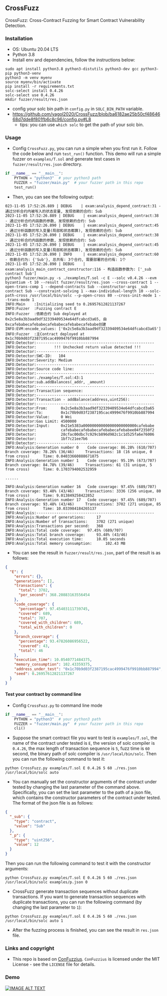 ## CrossFuzz

CrossFuzz: Cross-Contract Fuzzing for Smart Contract Vulnerability Detection.

### Installation
* OS: Ubuntu 20.04 LTS
* Python 3.8
* Install env and dependencies, follow the instructions below:

```shell
sudo apt install python3.8 python3-distutils python3-dev gcc python3-pip python3-venv
python3 -m venv myenv
source myenv/bin/activate
pip install -r requirements.txt
solc-select install 0.4.26
solc-select use 0.4.26
mkdir fuzzer/result/res.json
```

* config your solc bin path in `config.py` in `SOLC_BIN_PATH` variable.
* https://github.com/yagol2020/CrossFuzz/blob/ba6182ae25b50cf4864668d7dde8f801fb6c8c96/config.py#L8
    * tips: you can use `which solc` to get the path of your solc bin.

### Usage

* Config `CrossFuzz.py`, you can run a simple when you first run it. Follow the code below and run `test_run()`
  function. This demo will run a simple fuzzer on `examples/T.sol` and generate test cases in `fuzzer/result/res.json`
  directory.

```python
if __name__ == "__main__":
    PYTHON = "python3"  # your python3 path
    FUZZER = "fuzzer/main.py"  # your fuzzer path in this repo
    test_run()
```

* Then, you can see the following output:

```shell
023-11-05 17:52:26.889 | DEBUG    | exam:analysis_depend_contract:31 - 通过分析合约内被写入的状态变量, 发现依赖的合约: Sub
2023-11-05 17:52:26.889 | DEBUG    | exam:analysis_depend_contract:38 - 通过分析合约内函数的参数, 发现依赖的合约: Sub
2023-11-05 17:52:26.890 | DEBUG    | exam:analysis_depend_contract:45 - 通过分析函数的写入变量(局部和状态都算), 发现依赖的合约: Sub
2023-11-05 17:52:26.890 | DEBUG    | exam:analysis_depend_contract:38 - 通过分析合约内函数的参数, 发现依赖的合约: Sub
2023-11-05 17:52:26.890 | DEBUG    | exam:analysis_depend_contract:45 - 通过分析函数的写入变量(局部和状态都算), 发现依赖的合约: Sub
2023-11-05 17:52:26.890 | INFO     | exam:analysis_depend_contract:60 - 依赖合约为: {'Sub'}, 总共有: 3个合约, 需要部署的合约有: 1个
2023-11-05 17:52:26.890 | DEBUG    | exam:analysis_main_contract_constructor:116 - 构造函数参数为: ['_sub contract Sub']
python3 fuzzer/main.py -s ./examples/T.sol -c E --solc v0.4.26 --evm byzantium -t 10 --result fuzzer/result/res.json --cross-contract 1 --open-trans-comp 1 --depend-contracts Sub --constructor-args _sub contract Sub --constraint-solving 1 --max-individual-length 10 --solc-path-cross /usr/local/bin/solc --p-open-cross 80 --cross-init-mode 1 --trans-mode 1
INFO:Main    :Initializing seed to 0.26957612821137267
INFO:Fuzzer  :Fuzzing contract E
INFO:Fuzzer  :依赖合约 Sub deployed at	0x2c5e8a3b3aad9df32339409534e64dfcabcd3a65, 由0xcafebabecafebabecafebabecafebabecafebabe创建
INFO:EVM:encode_values: ['0x2c5e8a3b3aad9df32339409534e64dfcabcd3a65']
INFO:Fuzzer  :主Contract deployed at 0x1c70b9d03f2387195cac4999476f9910bb887994
INFO:Detector:-----------------------------------------------------
INFO:Detector:        !!! Unchecked return value detected !!!         
INFO:Detector:-----------------------------------------------------
INFO:Detector:SWC-ID:   104
INFO:Detector:Severity: Medium
INFO:Detector:-----------------------------------------------------
INFO:Detector:Source code line:
INFO:Detector:-----------------------------------------------------
INFO:Detector:./examples/T.sol:43:1
INFO:Detector:sub.addBalances(_addr, _amount)
INFO:Detector:-----------------------------------------------------
INFO:Detector:Transaction sequence:
INFO:Detector:-----------------------------------------------------
INFO:Detector:Transaction - addBalance(address,uint256):
INFO:Detector:-----------------------------------------------------
INFO:Detector:From:      0x2c5e8a3b3aad9df32339409534e64dfcabcd3a65
INFO:Detector:To:        0x1c70b9d03f2387195cac4999476f9910bb887994
INFO:Detector:Value:     0 Wei
INFO:Detector:Gas Limit: 4500000
INFO:Detector:Input:     0x21e5383a000000000000000000000000cafebabe
INFO:Detector:           cafebabecafebabecafebabecafebabee04f2350f2
INFO:Detector:           28cfac00dbc7c929cb896d982c1c1d525fa6e76006
INFO:Detector:           1bf7c21ee7b6
INFO:Detector:-----------------------------------------------------
INFO:Analysis:Generation number 0 	 Code coverage: 86.28% (610/707) 	 Branch coverage: 78.26% (36/46) 	 Transactions: 18 (16 unique, 0 from cross)   	 Time: 0.04033660888671875
INFO:Analysis:Generation number 1 	 Code coverage: 95.19% (673/707) 	 Branch coverage: 84.78% (39/46) 	 Transactions: 61 (31 unique, 5 from cross)   	 Time: 0.1703794002532959

......

INFO:Analysis:Generation number 16 	 Code coverage: 97.45% (689/707) 	 Branch coverage: 93.48% (43/46) 	 Transactions: 3336 (256 unique, 80 from cross)   	 Time: 9.013849258422852
INFO:Analysis:Generation number 17 	 Code coverage: 97.45% (689/707) 	 Branch coverage: 93.48% (43/46) 	 Transactions: 3702 (271 unique, 85 from cross)   	 Time: 10.033984184265137
INFO:Analysis:-----------------------------------------------------
INFO:Analysis:Number of generations: 	 17
INFO:Analysis:Number of transactions: 	 3702 (271 unique)
INFO:Analysis:Transactions per second: 	 368
INFO:Analysis:Total code coverage: 	 97.45% (689/707)
INFO:Analysis:Total branch coverage: 	 93.48% (43/46)
INFO:Analysis:Total execution time: 	 10.05 seconds
INFO:Analysis:Total memory consumption: 	 102.43 MB
```

* You can see the result in `fuzzer/result/res.json`, part of the result is as follows:

```json
{
  "E": {
    "errors": {},
    "generations": [],
    "transactions": {
      "total": 3702,
      "per_second": 368.20883163556454
    },
    "code_coverage": {
      "percentage": 97.45403111739745,
      "covered": 689,
      "total": 707,
      "covered_with_children": 689,
      "total_with_children": 0
    },
    "branch_coverage": {
      "percentage": 93.47826086956522,
      "covered": 43,
      "total": 46
    },
    "execution_time": 10.0540771484375,
    "memory_consumption": 102.43359375,
    "address_under_test": "0x1c70b9d03f2387195cac4999476f9910bb887994",
    "seed": 0.26957612821137267
  }
}
```

#### Test your contract by command line

* Config `CrossFuzz.py` to command line mode

```python
if __name__ == "__main__":
    PYTHON = "python3"  # your python3 path
    FUZZER = "fuzzer/main.py"  # your fuzzer path in this repo
    cli()
```

* Suppose the smart contract file you want to test is `examples/T.sol`, the name of the contract under tested is `E`,
  the version of solc compiler is `0.4.26`, the max length of transaction sequence is `5`, fuzz time is `60` second,
  the binary path of solc compiler is `/usr/local/bin/solc`.
  Then you can run the following command to test
  it:

```shell
python CrossFuzz.py examples/T.sol E 0.4.26 5 60 ./res.json /usr/local/bin/solc auto
```

* You can manually set the constructor arguments of the contract under tested by changing the last parameter of the
  command above. Specifically, you can set the last parameter to the path of a json file, which contains the constructor
  parameters of the contract under tested. The format of the json file is as follows:

```json
{
  "_sub": {
    "type": "contract",
    "value": "Sub"
  },
  "_p": {
    "type": "uint256",
    "value": 12
  }
}
```

Then you can run the following command to test it with the constructor arguments:

```shell
python CrossFuzz.py examples/T.sol E 0.4.26 5 60 ./res.json /usr/local/bin/solc examples/p.json 0
```

* CrossFuzz generate transaction sequences without duplicate transactions. If you want to generate transaction
  sequences with duplicate transactions, you can run the following command (by changing the last parameter to `1`):

```shell
python CrossFuzz.py examples/T.sol E 0.4.26 5 60 ./res.json /usr/local/bin/solc auto 1
```

* After the fuzzing process is finished, you can see the result in `res.json` file.

### Links and copyright

* This repo is based on [ConFuzzius](https://github.com/christoftorres/ConFuzzius). `ConFuzzius` is licensed under the
  MIT License - see the `LICENSE` file for details.


### Demo

[![IMAGE ALT TEXT](https://github.com/yagol2020/CrossFuzz/blob/dev/demo_video/demo.png)](https://www.bilibili.com/video/BV1TN4y1471X/?vd_source=af79c46b96f13e1f5cc69824cce8470f "Demo")
